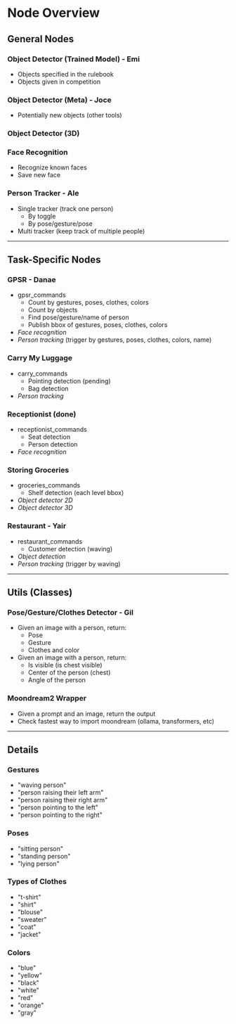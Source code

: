 # Node Overview

## General Nodes

### Object Detector (Trained Model) - Emi
- Objects specified in the rulebook  
- Objects given in competition  

### Object Detector (Meta) - Joce
- Potentially new objects (other tools)  

### Object Detector (3D)

### Face Recognition
- Recognize known faces  
- Save new face  

### Person Tracker - Ale
- Single tracker (track one person)  
  - By toggle  
  - By pose/gesture/pose  
- Multi tracker (keep track of multiple people)  

---

## Task-Specific Nodes

### GPSR - Danae
- gpsr_commands
    - Count by gestures, poses, clothes, colors
    - Count by objects
    - Find pose/gesture/name of person
    - Publish bbox of gestures, poses, clothes, colors
- *Face recognition*  
- *Person tracking* (trigger by gestures, poses, clothes, colors, name) 

### Carry My Luggage
- carry_commands 
    - Pointing detection (pending) 
    - Bag detection  
- *Person tracking*  

### Receptionist (done)
- receptionist_commands
    - Seat detection  
    - Person detection  
- *Face recognition*  

### Storing Groceries
- groceries_commands
    - Shelf detection (each level bbox)  
- *Object detector 2D*  
- *Object detector 3D* 

### Restaurant - Yair
- restaurant_commands
    - Customer detection (waving)  
- *Object detection*  
- *Person tracking* (trigger by waving)

---

## Utils (Classes)

### Pose/Gesture/Clothes Detector - Gil
- Given an image with a person, return:  
    - Pose  
    - Gesture  
    - Clothes and color  
- Given an image with a person, return:  
    - Is visible (is chest visible)  
    - Center of the person (chest)  
    - Angle of the person  

### Moondream2 Wrapper 
- Given a prompt and an image, return the output  
- Check fastest way to import moondream (ollama, transformers, etc)  

---

## Details

### Gestures
- "waving person"  
- "person raising their left arm"  
- "person raising their right arm"  
- "person pointing to the left"  
- "person pointing to the right"  

### Poses
- "sitting person"  
- "standing person"  
- "lying person"  

### Types of Clothes
- "t-shirt"  
- "shirt"  
- "blouse"  
- "sweater"  
- "coat"  
- "jacket"  

### Colors
- "blue"  
- "yellow"  
- "black"  
- "white"  
- "red"  
- "orange"  
- "gray"  

 
